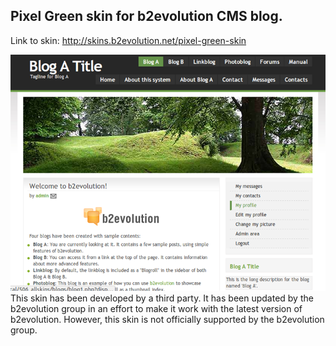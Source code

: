 ## Pixel Green skin for b2evolution CMS blog.

Link to skin: http://skins.b2evolution.net/pixel-green-skin

<img src="skinshot.png"/>

<br/>
This skin has been developed by a third party. It has been updated by the b2evolution group in an effort to make it work with the latest version of b2evolution. However, this skin is not officially supported by the b2evolution group.
